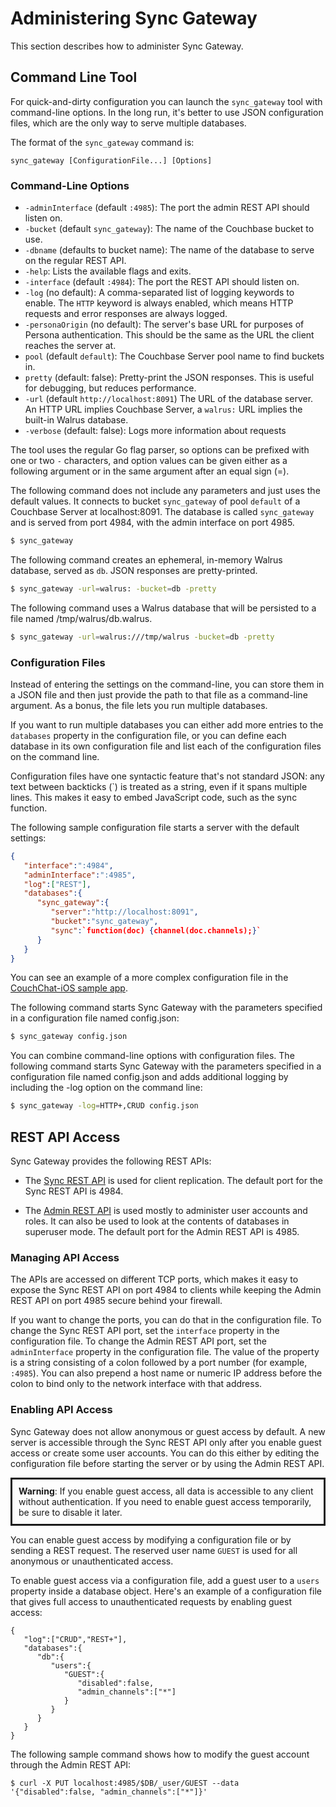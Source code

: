 # Administering Sync Gateway

This section describes how to administer Sync Gateway.

## Command Line Tool
For quick-and-dirty configuration you can launch the `sync_gateway` tool with command-line options. In the long run, it's better to use JSON configuration files, which are the only way to serve multiple databases.

The format of the `sync_gateway` command is:

```
sync_gateway [ConfigurationFile...] [Options]
```

### Command-Line Options

* `-adminInterface` (default `:4985`): The port the admin REST API should listen on.
* `-bucket` (default `sync_gateway`): The name of the Couchbase bucket to use.
* `-dbname` (defaults to bucket name): The name of the database to serve on the regular REST API.
* `-help`: Lists the available flags and exits.
* `-interface` (default `:4984`): The port the REST API should listen on.
* `-log` (no default): A comma-separated list of logging keywords to enable. The `HTTP` keyword is always enabled, which means HTTP requests and error responses  are always logged.
* `-personaOrigin` (no default): The server's base URL for purposes of Persona authentication. This should be the same as the URL the client reaches the server at.
* `pool` (default `default`): The Couchbase Server pool name to find buckets in.
* `pretty` (default: false): Pretty-print the JSON responses. This is useful for debugging, but reduces performance.
* `-url` (default `http://localhost:8091`) The URL of the database server. An HTTP URL implies Couchbase Server, a `walrus:` URL implies the built-in Walrus database.
* `-verbose` (default: false): Logs more information about requests

The tool uses the regular Go flag parser, so options can be prefixed with one or two `-` characters, and option values can be given either as a following argument or in the same argument after an equal sign (=). 

The following command  does not include any parameters and just uses the default values. It connects to bucket `sync_gateway` of pool `default` of a Couchbase Server at localhost:8091. The database is called `sync_gateway` and is served from port 4984, with the admin interface on port 4985.

```sh
$ sync_gateway
```

The following command creates an ephemeral, in-memory Walrus database, served as `db`. JSON responses are pretty-printed.

```sh
$ sync_gateway -url=walrus: -bucket=db -pretty
```

The following command uses a Walrus database that will be persisted to a file named /tmp/walrus/db.walrus.

```sh
$ sync_gateway -url=walrus:///tmp/walrus -bucket=db -pretty
```

### Configuration Files

Instead of entering the settings on the command-line, you can store them in a JSON file and then just provide the path to that file as a command-line argument. As a bonus, the file lets you run multiple databases.

If you want to run multiple databases you can either add more entries to the `databases` property in the configuration file, or you can define each database in its own configuration file and list each of the configuration files on the command line.

Configuration files have one syntactic feature that's not standard JSON: any text between backticks (\`) is treated as a string, even if it spans multiple lines. This makes it easy to embed JavaScript code, such as the sync function.

The following sample configuration file starts a server with the default settings:

```json
{
   "interface":":4984",
   "adminInterface":":4985",
   "log":["REST"],
   "databases":{
      "sync_gateway":{
         "server":"http://localhost:8091",
         "bucket":"sync_gateway",
         "sync":`function(doc) {channel(doc.channels);}`
      }
   }
}

```

You can see an example of a more complex configuration file in the [CouchChat-iOS sample app](https://github.com/couchbaselabs/CouchChat-iOS/blob/master/sync-gateway-config.json).

The following command starts Sync Gateway with the parameters specified in a configuration file named config.json:

```sh
$ sync_gateway config.json
```

You can combine command-line options with configuration files. The following command starts Sync Gateway with the parameters specified in a configuration file named config.json and adds additional logging by including the -log option on the command line:

```sh
$ sync_gateway -log=HTTP+,CRUD config.json
```



## REST API Access

Sync Gateway provides the following REST APIs:

* The [Sync REST API](#sync-rest-api) is used for client replication. The default port for the Sync REST API is 4984.

* The [Admin REST API](#admin-rest-api) is used mostly to administer user accounts and roles. It can also be used to look at the contents of databases in superuser mode. The default port for the Admin REST API is 4985.

### Managing API Access

The APIs are accessed on different TCP ports, which makes it easy to expose the Sync REST API on port 4984 to clients while keeping the Admin REST API on port 4985 secure behind your firewall. 

If you want to change the ports, you can do that in the configuration file. To change the Sync REST API port, set the `interface` property in the configuration file. To change the Admin REST API port, set the `adminInterface`  property in the configuration file. The value of the property is a string consisting of a colon followed by a port number (for example, `:4985`). You can also prepend a host name or numeric IP address before the colon to bind only to the network interface with that address.

### Enabling API Access

Sync Gateway does not allow anonymous or guest access by default. A new server is accessible through the Sync REST API only after you enable guest access or create some user accounts. You can do this either by editing the configuration file before starting the server or by using the Admin REST API.

<p style="border-style:solid;padding:10px;">
<strong>Warning</strong>: If you enable guest access, all data is accessible to any client without authentication. If you need to enable guest access temporarily, be sure to disable it later.
</p>

You can enable guest access by modifying a configuration file or by sending a REST request. The reserved user name `GUEST` is used for all anonymous or unauthenticated access.

To enable guest access via a configuration file,  add a guest user to a `users` property inside a database object. Here's an example of a configuration file that gives full access to unauthenticated requests by enabling guest access:

```
{
   "log":["CRUD","REST+"],
   "databases":{
      "db":{
         "users":{
            "GUEST":{
               "disabled":false,
               "admin_channels":["*"]
            }
         }
      }
   }
}
```

The following sample command shows how to modify the guest account through the Admin REST API:

```
$ curl -X PUT localhost:4985/$DB/_user/GUEST --data '{"disabled":false, "admin_channels":["*"]}'
```
